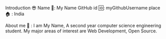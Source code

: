 Introduction 😎
Name 📛: My Name
GitHub id 🆔: myGithubUsername
place 🏠 : India

About me 👦 :
I am My Name, A second year computer science engineering student. My major areas of interest are Web Development, Open Source.
